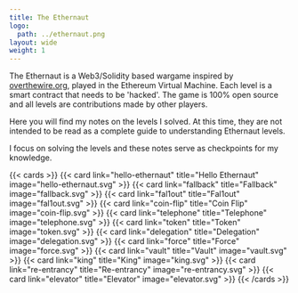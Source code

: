 ```yaml
---
title: The Ethernaut
logo:
  path: ../ethernaut.png
layout: wide
weight: 1
---
```


The Ethernaut is a Web3/Solidity based wargame inspired by [overthewire.org](https://overthewire.org), played in the Ethereum Virtual Machine.
Each level is a smart contract that needs to be 'hacked'.
The game is 100% open source and all levels are contributions made by other players.

Here you will find my notes on the levels I solved. At this time, they are not intended to be read as a complete guide to understanding Ethernaut levels.

I focus on solving the levels and these notes serve as checkpoints for my knowledge.

{{< cards >}}
{{< card link="hello-ethernaut" title="Hello Ethernaut" image="hello-ethernaut.svg" >}}
{{< card link="fallback" title="Fallback" image="fallback.svg" >}}
{{< card link="fal1out" title="Fal1out" image="fal1out.svg" >}}
{{< card link="coin-flip" title="Coin Flip" image="coin-flip.svg" >}}
{{< card link="telephone" title="Telephone" image="telephone.svg" >}}
{{< card link="token" title="Token" image="token.svg" >}}
{{< card link="delegation" title="Delegation" image="delegation.svg" >}}
{{< card link="force" title="Force" image="force.svg" >}}
{{< card link="vault" title="Vault" image="vault.svg" >}}
{{< card link="king" title="King" image="king.svg" >}}
{{< card link="re-entrancy" title="Re-entrancy" image="re-entrancy.svg" >}}
{{< card link="elevator" title="Elevator" image="elevator.svg" >}}
{{< /cards >}}
